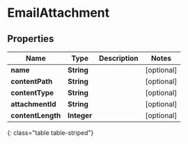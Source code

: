 # EmailAttachment


## Properties

| Name | Type | Description | Notes |
| ------------ | ------------- | ------------- | ------------- |
| **name** | **String** |  |  [optional] |
| **contentPath** | **String** |  |  [optional] |
| **contentType** | **String** |  |  [optional] |
| **attachmentId** | **String** |  |  [optional] |
| **contentLength** | **Integer** |  |  [optional] |
{: class="table table-striped"}



